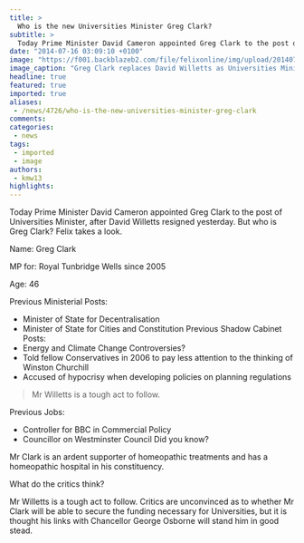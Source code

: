 ```yaml
---
title: >
  Who is the new Universities Minister Greg Clark?
subtitle: >
  Today Prime Minister David Cameron appointed Greg Clark to the post of Universities Minister, after David Willetts resigned yesterday. But who is Greg Clark? Felix takes a look.
date: "2014-07-16 03:09:10 +0100"
image: "https://f001.backblazeb2.com/file/felixonline/img/upload/201407160407-kmw13-greg-clark_2005852c.jpg"
image_caption: "Greg Clark replaces David Willetts as Universities Minister"
headline: true
featured: true
imported: true
aliases:
 - /news/4726/who-is-the-new-universities-minister-greg-clark
comments:
categories:
 - news
tags:
 - imported
 - image
authors:
 - kmw13
highlights:
---
```


Today Prime Minister David Cameron appointed Greg Clark to the post of Universities Minister, after David Willetts resigned yesterday. But who is Greg Clark? Felix takes a look.

Name: Greg Clark

MP for: Royal Tunbridge Wells since 2005

Age: 46

Previous Ministerial Posts:
 - Minister of State for Decentralisation
 - Minister of State for Cities and Constitution
Previous Shadow Cabinet Posts:
 - Energy and Climate Change
Controversies?
 - Told fellow Conservatives in 2006 to pay less attention to the thinking of Winston Churchill
 - Accused of hypocrisy when developing policies on planning regulations

> Mr Willetts is a tough act to follow.

Previous Jobs:
 - Controller for BBC in Commercial Policy
 - Councillor on Westminster Council
Did you know?

Mr Clark is an ardent supporter of homeopathic treatments and has a homeopathic hospital in his constituency.

What do the critics think?

Mr Willetts is a tough act to follow. Critics are unconvinced as to whether Mr Clark will be able to secure the funding necessary for Universities, but it is thought his links with Chancellor George Osborne will stand him in good stead.
